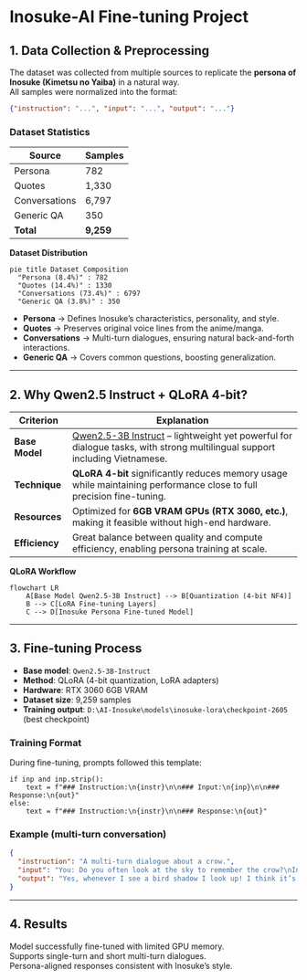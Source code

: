 # Inosuke-AI Fine-tuning Project

## 1. Data Collection & Preprocessing

The dataset was collected from multiple sources to replicate the **persona of Inosuke (Kimetsu no Yaiba)** in a natural way.  
All samples were normalized into the format:

```json
{"instruction": "...", "input": "...", "output": "..."}
```

### Dataset Statistics

| Source          | Samples |
|-----------------|---------|
| Persona         | 782     |
| Quotes          | 1,330   |
| Conversations   | 6,797   |
| Generic QA      | 350     |
| **Total**       | **9,259** |

**Dataset Distribution**

```mermaid
pie title Dataset Composition
  "Persona (8.4%)" : 782
  "Quotes (14.4%)" : 1330
  "Conversations (73.4%)" : 6797
  "Generic QA (3.8%)" : 350
```

- **Persona** → Defines Inosuke’s characteristics, personality, and style.  
- **Quotes** → Preserves original voice lines from the anime/manga.  
- **Conversations** → Multi-turn dialogues, ensuring natural back-and-forth interactions.  
- **Generic QA** → Covers common questions, boosting generalization.  

---

## 2. Why Qwen2.5 Instruct + QLoRA 4-bit?

| Criterion | Explanation |
|-----------|-------------|
| **Base Model** | [Qwen2.5-3B Instruct](https://huggingface.co/Qwen) – lightweight yet powerful for dialogue tasks, with strong multilingual support including Vietnamese. |
| **Technique** | **QLoRA 4-bit** significantly reduces memory usage while maintaining performance close to full precision fine-tuning. |
| **Resources** | Optimized for **6GB VRAM GPUs (RTX 3060, etc.)**, making it feasible without high-end hardware. |
| **Efficiency** | Great balance between quality and compute efficiency, enabling persona training at scale. |

**QLoRA Workflow**

```mermaid
flowchart LR
    A[Base Model Qwen2.5-3B Instruct] --> B[Quantization (4-bit NF4)]
    B --> C[LoRA Fine-tuning Layers]
    C --> D[Inosuke Persona Fine-tuned Model]
```

---

## 3. Fine-tuning Process

- **Base model**: `Qwen2.5-3B-Instruct`  
- **Method**: QLoRA (4-bit quantization, LoRA adapters)  
- **Hardware**: RTX 3060 6GB VRAM  
- **Dataset size**: 9,259 samples  
- **Training output**: `D:\AI-Inosuke\models\inosuke-lora\checkpoint-2605` (best checkpoint)  

### Training Format

During fine-tuning, prompts followed this template:

```text
if inp and inp.strip():
    text = f"### Instruction:\n{instr}\n\n### Input:\n{inp}\n\n### Response:\n{out}"
else:
    text = f"### Instruction:\n{instr}\n\n### Response:\n{out}"
```

### Example (multi-turn conversation)

```json
{
  "instruction": "A multi-turn dialogue about a crow.",
  "input": "You: Do you often look at the sky to remember the crow?\nInosuke:",
  "output": "Yes, whenever I see a bird shadow I look up! I think it’s back.\nYou: And when you realize it’s not?\nInosuke: I get mad and yell! Then sigh again."
}
```

---

## 4. Results 

Model successfully fine-tuned with limited GPU memory.  
Supports single-turn and short multi-turn dialogues.  
Persona-aligned responses consistent with Inosuke’s style.  

